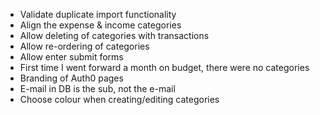 - Validate duplicate import functionality
- Align the expense & income categories
- Allow deleting of categories with transactions
- Allow re-ordering of categories
- Allow enter submit forms
- First time I went forward a month on budget, there were no categories
- Branding of Auth0 pages
- E-mail in DB is the sub, not the e-mail
- Choose colour when creating/editing categories

